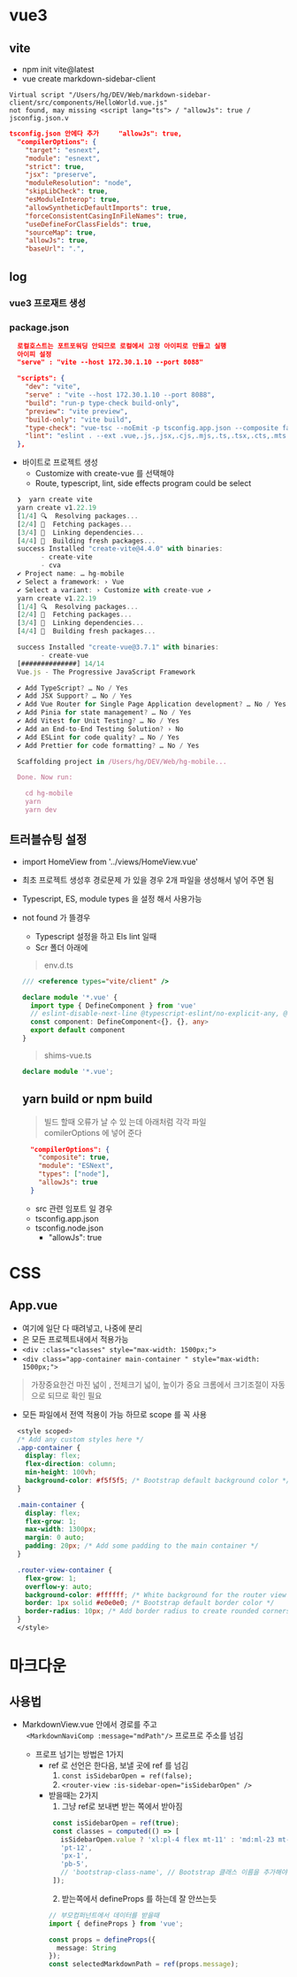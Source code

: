 
# vue3
## vite

 - npm init vite@latest
 - vue create markdown-sidebar-client

  ```
  Virtual script "/Users/hg/DEV/Web/markdown-sidebar-client/src/components/HelloWorld.vue.js"  
  not found, may missing <script lang="ts"> / "allowJs": true / jsconfig.json.v
  ```
  ``` json
  tsconfig.json 안에다 추가     "allowJs": true,
    "compilerOptions": {
      "target": "esnext",
      "module": "esnext",
      "strict": true,
      "jsx": "preserve",
      "moduleResolution": "node",
      "skipLibCheck": true,
      "esModuleInterop": true,
      "allowSyntheticDefaultImports": true,
      "forceConsistentCasingInFileNames": true,
      "useDefineForClassFields": true,
      "sourceMap": true,
      "allowJs": true,
      "baseUrl": ".",
  ```

## log
### vue3 프로재트 생성
### package.json
  ``` json
    로컬호스트는 포트포워딩 안되므로 로컬에서 고정 아이피로 만들고 실행
    아이피 설정
    "serve" : "vite --host 172.30.1.10 --port 8088" 

    "scripts": {
      "dev": "vite",
      "serve" : "vite --host 172.30.1.10 --port 8088",
      "build": "run-p type-check build-only",
      "preview": "vite preview",
      "build-only": "vite build",
      "type-check": "vue-tsc --noEmit -p tsconfig.app.json --composite false",
      "lint": "eslint . --ext .vue,.js,.jsx,.cjs,.mjs,.ts,.tsx,.cts,.mts --fix --ignore-path .gitignore"
    },
  ```
  - 바이트로 프로젝트 생성
    - Customize with create-vue  를 선택해야 
    - Route, typescript, lint, side effects program could be select
```js
  ❯  yarn create vite
  yarn create v1.22.19
  [1/4] 🔍  Resolving packages...
  [2/4] 🚚  Fetching packages...
  [3/4] 🔗  Linking dependencies...
  [4/4] 🔨  Building fresh packages...
  success Installed "create-vite@4.4.0" with binaries:
        - create-vite
        - cva
  ✔ Project name: … hg-mobile
  ✔ Select a framework: › Vue
  ✔ Select a variant: › Customize with create-vue ↗
  yarn create v1.22.19
  [1/4] 🔍  Resolving packages...
  [2/4] 🚚  Fetching packages...
  [3/4] 🔗  Linking dependencies...
  [4/4] 🔨  Building fresh packages...

  success Installed "create-vue@3.7.1" with binaries:
        - create-vue
  [##############] 14/14
  Vue.js - The Progressive JavaScript Framework

  ✔ Add TypeScript? … No / Yes
  ✔ Add JSX Support? … No / Yes
  ✔ Add Vue Router for Single Page Application development? … No / Yes
  ✔ Add Pinia for state management? … No / Yes
  ✔ Add Vitest for Unit Testing? … No / Yes
  ✔ Add an End-to-End Testing Solution? › No
  ✔ Add ESLint for code quality? … No / Yes
  ✔ Add Prettier for code formatting? … No / Yes

  Scaffolding project in /Users/hg/DEV/Web/hg-mobile...

  Done. Now run:

    cd hg-mobile
    yarn
    yarn dev
```


## 트러블슈팅 설정

- import HomeView from '../views/HomeView.vue'
- 최초 프로젝트 생성후 경로문제 가 있을 경우 2개 파일을 생성해서 넣어 주면 됨
- Typescript, ES, module types 을 설정 해서 사용가능
- not found 가 뜰경우
  - Typescript 설정을 하고 Els lint 일때
  - Scr 폴더 아래에 
  >  env.d.ts
  ``` typescript
  /// <reference types="vite/client" />

  declare module '*.vue' {
    import type { DefineComponent } from 'vue'
    // eslint-disable-next-line @typescript-eslint/no-explicit-any, @typescript-eslint/ban-types
    const component: DefineComponent<{}, {}, any>
    export default component
  }

  ```
  >  shims-vue.ts
  ``` typescript
  declare module '*.vue';
  ```



  ## yarn build or npm build
  > 빌드 할때 오류가 날 수 있
  는데 아래처럼 각각 파일  
  comilerOptions 에 넣어 준다
  ```json
    "compilerOptions": {
      "composite": true,
      "module": "ESNext",
      "types": ["node"],
      "allowJs": true
    }
  ```
   -  src 관련 임포트 일 경우
   -  tsconfig.app.json 
   -  tsconfig.node.json 
      -  "allowJs": true



# CSS
## App.vue

 -  여기에 일단 다 때려넣고, 나중에 분리
 -  <style> </style> 은 모든 프로젝트내에서 적용가능
 -  `<div :class="classes" style="max-width: 1500px;">`
 -  `<div class="app-container main-container " style="max-width: 1500px;">`
 > 가장중요한건 마진 넓이 , 전체크기 넓이, 높이가 중요
 > 크롬에서 크기조절이 자동으로 되므로 확인 필요
  -  모든 파일에서 전역 적용이 가능 하므로 scope 를 꼭 사용
  
  ```css
    <style scoped>
    /* Add any custom styles here */
    .app-container {
      display: flex;
      flex-direction: column;
      min-height: 100vh;
      background-color: #f5f5f5; /* Bootstrap default background color */
    }

    .main-container {
      display: flex;
      flex-grow: 1;
      max-width: 1300px;
      margin: 0 auto;
      padding: 20px; /* Add some padding to the main container */
    }

    .router-view-container {
      flex-grow: 1;
      overflow-y: auto;
      background-color: #ffffff; /* White background for the router view area */
      border: 1px solid #e0e0e0; /* Bootstrap default border color */
      border-radius: 10px; /* Add border radius to create rounded corners */
    }
    </style>
  ```

# 마크다운
## 사용법
- MarkdownView.vue 안에서 경로를 주고   
  ` <MarkdownNaviComp :message="mdPath"/>` 프로프로 주소를 넘김  


  - 프로프 넘기는 방법은 1가지
    -  ref 로 선언은 한다음, 보낼 곳에 ref 를 넘김
       1. `const isSidebarOpen = ref(false);`
       2. `<router-view :is-sidebar-open="isSidebarOpen" />`
    -  받을때는 2가지   
       1. 그냥 ref로 보내변 받는 쪽에서 받아짐
       ```typescript
        const isSidebarOpen = ref(true);
        const classes = computed(() => [
          isSidebarOpen.value ? 'xl:pl-4 flex mt-11' : 'md:ml-23 mt-3',
          'pt-12',
          'px-1',
          'pb-5',
          // 'bootstrap-class-name', // Bootstrap 클래스 이름을 추가해야 합니다.
        ]);
        ```
        2. 받는쪽에서 defineProps 를 하는데 잘 안쓰는듯
        ```typescript
        // 부모컴퍼넌트에서 데이터를 받을때 
        import { defineProps } from 'vue';

        const props = defineProps({
          message: String
        });
        const selectedMarkdownPath = ref(props.message);


        ```
              